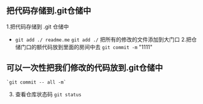 ## 把代码存储到.git仓储中
1.把代码存储到 .git 仓储中
  + `git add ./ readme.me`
  `git add ./` 把所有的修改的文件添加到大门口
2.把仓储门口的额代码放到里面的房间中去
    `git commit -m` "1111"
 
## 可以一次性把我们修改的代码放到.git仓储中
    `git commit -- all -m`

3. 查看仓库状态码
    `git status`